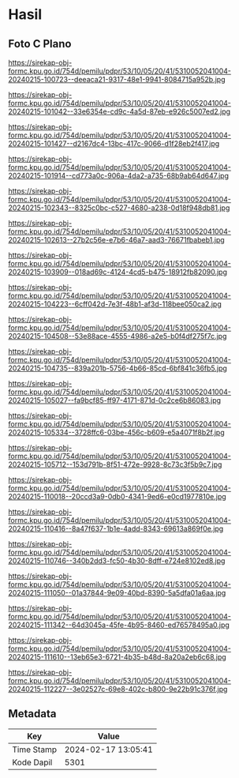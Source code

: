 # Hasil

## Foto C Plano

https://sirekap-obj-formc.kpu.go.id/754d/pemilu/pdpr/53/10/05/20/41/5310052041004-20240215-100723--deeaca21-9317-48e1-9941-8084715a952b.jpg

https://sirekap-obj-formc.kpu.go.id/754d/pemilu/pdpr/53/10/05/20/41/5310052041004-20240215-101042--33e6354e-cd9c-4a5d-87eb-e926c5007ed2.jpg

https://sirekap-obj-formc.kpu.go.id/754d/pemilu/pdpr/53/10/05/20/41/5310052041004-20240215-101427--d2167dc4-13bc-417c-9066-d1f28eb2f417.jpg

https://sirekap-obj-formc.kpu.go.id/754d/pemilu/pdpr/53/10/05/20/41/5310052041004-20240215-101914--cd773a0c-906a-4da2-a735-68b9ab64d647.jpg

https://sirekap-obj-formc.kpu.go.id/754d/pemilu/pdpr/53/10/05/20/41/5310052041004-20240215-102343--8325c0bc-c527-4680-a238-0d18f948db81.jpg

https://sirekap-obj-formc.kpu.go.id/754d/pemilu/pdpr/53/10/05/20/41/5310052041004-20240215-102613--27b2c56e-e7b6-46a7-aad3-76671fbabeb1.jpg

https://sirekap-obj-formc.kpu.go.id/754d/pemilu/pdpr/53/10/05/20/41/5310052041004-20240215-103909--018ad69c-4124-4cd5-b475-18912fb82090.jpg

https://sirekap-obj-formc.kpu.go.id/754d/pemilu/pdpr/53/10/05/20/41/5310052041004-20240215-104223--6cff042d-7e3f-48b1-af3d-118bee050ca2.jpg

https://sirekap-obj-formc.kpu.go.id/754d/pemilu/pdpr/53/10/05/20/41/5310052041004-20240215-104508--53e88ace-4555-4986-a2e5-b0f4df275f7c.jpg

https://sirekap-obj-formc.kpu.go.id/754d/pemilu/pdpr/53/10/05/20/41/5310052041004-20240215-104735--839a201b-5756-4b66-85cd-6bf841c36fb5.jpg

https://sirekap-obj-formc.kpu.go.id/754d/pemilu/pdpr/53/10/05/20/41/5310052041004-20240215-105027--fa9bcf85-ff97-4171-871d-0c2ce6b86083.jpg

https://sirekap-obj-formc.kpu.go.id/754d/pemilu/pdpr/53/10/05/20/41/5310052041004-20240215-105334--3728ffc6-03be-456c-b609-e5a4071f8b2f.jpg

https://sirekap-obj-formc.kpu.go.id/754d/pemilu/pdpr/53/10/05/20/41/5310052041004-20240215-105712--153d791b-8f51-472e-9928-8c73c3f5b9c7.jpg

https://sirekap-obj-formc.kpu.go.id/754d/pemilu/pdpr/53/10/05/20/41/5310052041004-20240215-110018--20ccd3a9-0db0-4341-9ed6-e0cd1977810e.jpg

https://sirekap-obj-formc.kpu.go.id/754d/pemilu/pdpr/53/10/05/20/41/5310052041004-20240215-110416--8a47f637-1b1e-4add-8343-69613a869f0e.jpg

https://sirekap-obj-formc.kpu.go.id/754d/pemilu/pdpr/53/10/05/20/41/5310052041004-20240215-110746--340b2dd3-fc50-4b30-8dff-e724e8102ed8.jpg

https://sirekap-obj-formc.kpu.go.id/754d/pemilu/pdpr/53/10/05/20/41/5310052041004-20240215-111050--01a37844-9e09-40bd-8390-5a5dfa01a6aa.jpg

https://sirekap-obj-formc.kpu.go.id/754d/pemilu/pdpr/53/10/05/20/41/5310052041004-20240215-111342--64d3045a-45fe-4b95-8460-ed76578495a0.jpg

https://sirekap-obj-formc.kpu.go.id/754d/pemilu/pdpr/53/10/05/20/41/5310052041004-20240215-111610--13eb65e3-6721-4b35-b48d-8a20a2eb6c68.jpg

https://sirekap-obj-formc.kpu.go.id/754d/pemilu/pdpr/53/10/05/20/41/5310052041004-20240215-112227--3e02527c-69e8-402c-b800-9e22b91c376f.jpg


## Metadata

| Key        | Value               |
| ---------- | ------------------- |
| Time Stamp | 2024-02-17 13:05:41 |
| Kode Dapil | 5301                |



